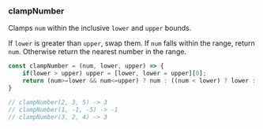 ### clampNumber

Clamps `num` within the inclusive `lower` and `upper` bounds.

If `lower` is greater than `upper`, swap them. If `num` falls within the range, return `num`. Otherwise return the nearest number in the range.

```js
const clampNumber = (num, lower, upper) => {
	if(lower > upper) upper = [lower, lower = upper][0];
	return (num>=lower && num<=upper) ? num : ((num < lower) ? lower : upper) 
}

// clampNumber(2, 3, 5) -> 3
// clampNumber(1, -1, -5) -> -1
// clampNumber(3, 2, 4) -> 3
```